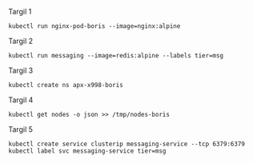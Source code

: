 Targil 1

``` kubectl run nginx-pod-boris --image=nginx:alpine ```

Targil 2

``` kubectl run messaging --image=redis:alpine --labels tier=msg ```

Targil 3

``` kubectl create ns apx-x998-boris ```

Targil 4

``` kubectl get nodes -o json >> /tmp/nodes-boris ```

Targil 5

``` kubectl create service clusterip messaging-service --tcp 6379:6379 ```
``` kubectl label svc messaging-service tier=msg ```





